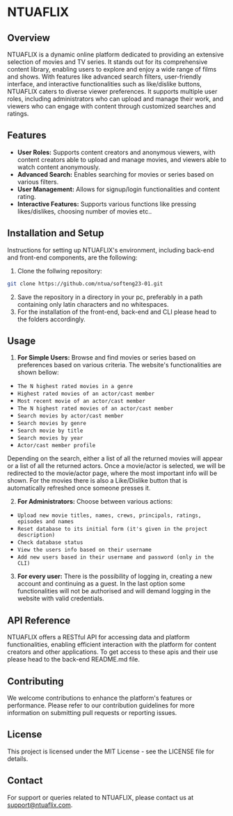 # NTUAFLIX

## Overview

NTUAFLIX is a dynamic online platform dedicated to providing an extensive selection of movies and TV series. It stands out for its comprehensive content library, enabling users to explore and enjoy a wide range of films and shows. With features like advanced search filters, user-friendly interface, and interactive functionalities such as like/dislike buttons, NTUAFLIX caters to diverse viewer preferences. It supports multiple user roles, including administrators who can upload and manage their work, and viewers who can engage with content through customized searches and ratings.
## Features

- **User Roles:** Supports content creators and anonymous viewers, with content creators able to upload and manage movies, and viewers able to watch content anonymously.
- **Advanced Search:** Enables searching for movies or series based on various filters.
- **User Management:** Allows for signup/login functionalities and content rating.
- **Interactive Features:** Supports various functions like pressing likes/dislikes, choosing number of movies etc..

## Installation and Setup

Instructions for setting up NTUAFLIX's environment, including back-end and front-end components, are the following:

1. Clone the follwing repository:

```bash
git clone https://github.com/ntua/softeng23-01.git
```
2. Save the repository in a directory in your pc, preferably in a path containing only latin characters and no whitespaces.
3. For the installation of the front-end, back-end and CLI please head to the folders accordingly.

## Usage

1. **For Simple Users:** Browse and find movies or series based on preferences based on various criteria. The website's functionalities are shown bellow:
- `The N highest rated movies in a genre`
- `Highest rated movies of an actor/cast member`
- `Most recent movie of an actor/cast member`
- `The N highest rated movies of an actor/cast member`
- `Search movies by actor/cast member`
- `Search movies by genre`
- `Search movie by title`
- `Search movies by year`
- `Actor/cast member profile`

Depending on the search, either a list of all the returned movies will appear or a list of all the returned actors. Once a movie/actor is selected, we will be redirected to the movie/actor page, where the most important info will be shown. For the movies there is also a Like/Dislike button that is automatically refreshed once someone presses it.

2. **For Administrators:** Choose between various actions:
- `Upload new movie titles, names, crews, principals, ratings, episodes and names`
- `Reset database to its initial form (it's given in the project description)`
- `Check database status`
- `View the users info based on their username`
- `Add new users based in their username and password (only in the CLI)`

3. **For every user:** There is the possibility of logging in, creating a new account and continuing as a guest. In the last option some functionalities will not be authorised and will demand logging in the website with valid credentials.

## API Reference

NTUAFLIX offers a RESTful API for accessing data and platform functionalities, enabling efficient interaction with the platform for content creators and other applications. To get access to these apis and their use please head to the back-end README.md file.

## Contributing

We welcome contributions to enhance the platform's features or performance. Please refer to our contribution guidelines for more information on submitting pull requests or reporting issues.

## License

This project is licensed under the MIT License - see the LICENSE file for details.

## Contact

For support or queries related to NTUAFLIX, please contact us at support@ntuaflix.com.